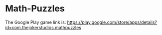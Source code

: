 # Math-Puzzles
The Google Play game link is: https://play.google.com/store/apps/details?id=com.thejokerstudios.mathpuzzles
